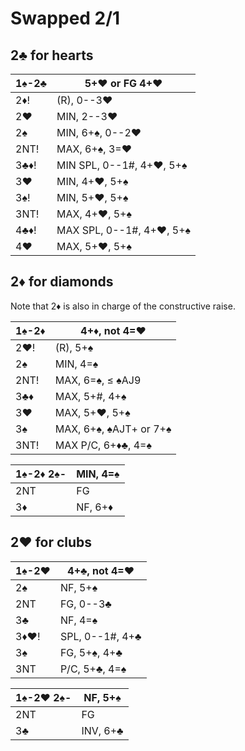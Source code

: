 # Swapped 2/1

## 2♣ for hearts

| 1♠-2♣ | 5+♥ or FG 4+♥ |
|-------|---------------|
| 2♦!   | (R), 0--3♥
| 2♥    | MIN, 2--3♥
| 2♠    | MIN, 6+♠, 0--2♥
| 2NT!  | MAX, 6+♠, 3=♥
| 3♣♦!  | MIN SPL, 0--1#, 4+♥, 5+♠
| 3♥    | MIN, 4+♥, 5+♠
| 3♠!   | MIN, 5+♥, 5+♠
| 3NT!  | MAX, 4+♥, 5+♠
| 4♣♦!  | MAX SPL, 0--1#, 4+♥, 5+♠
| 4♥    | MAX, 5+♥, 5+♠

## 2♦ for diamonds

Note that 2♦ is also in charge of the constructive raise.

| 1♠-2♦ | 4+♦, not 4=♥ |
|-------|--------------|
| 2♥!   | (R), 5+♠
| 2♠    | MIN, 4=♠
| 2NT!  | MAX, 6=♠, ≤ ♠AJ9
| 3♣♦   | MAX, 5+#, 4+♠
| 3♥    | MAX, 5+♥, 5+♠
| 3♠    | MAX, 6+♠, ♠AJT+ or 7+♠
| 3NT!  | MAX P/C, 6+♦♣, 4=♠

| 1♠-2♦ 2♠- | MIN, 4=♠ |
|-----------|----------|
| 2NT       | FG
| 3♦        | NF, 6+♦

## 2♥ for clubs

| 1♠-2♥ | 4+♣, not 4=♥ |
|-------|--------------|
| 2♠    | NF, 5+♠
| 2NT   | FG, 0--3♣
| 3♣    | NF, 4=♠
| 3♦♥!  | SPL, 0--1#, 4+♣
| 3♠    | FG, 5+♠, 4+♣
| 3NT   | P/C, 5+♣, 4=♠

| 1♠-2♥ 2♠- | NF, 5+♠ |
|-----------|---------|
| 2NT       | FG
| 3♣        | INV, 6+♣
